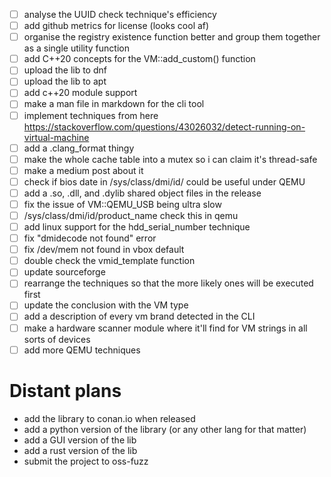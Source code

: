 - [ ] analyse the UUID check technique's efficiency
- [ ] add github metrics for license (looks cool af)
- [ ] organise the registry existence function better and group them together as a single utility function
- [ ] add C++20 concepts for the VM::add_custom() function
- [ ] upload the lib to dnf 
- [ ] upload the lib to apt 
- [ ] add c++20 module support 
- [ ] make a man file in markdown for the cli tool
- [ ] implement techniques from here https://stackoverflow.com/questions/43026032/detect-running-on-virtual-machine
- [ ] add a .clang_format thingy
- [ ] make the whole cache table into a mutex so i can claim it's thread-safe
- [ ] make a medium post about it
- [ ] check if bios date in /sys/class/dmi/id/ could be useful under QEMU
- [ ] add a .so, .dll, and .dylib shared object files in the release 
- [ ] fix the issue of VM::QEMU_USB being ultra slow
- [ ] /sys/class/dmi/id/product_name check this in qemu
- [ ] add linux support for the hdd_serial_number technique
- [ ] fix "dmidecode not found" error
- [ ] fix /dev/mem not found in vbox default
- [ ] double check the vmid_template function
- [ ] update sourceforge
- [ ] rearrange the techniques so that the more likely ones will be executed first
- [ ] update the conclusion with the VM type
- [ ] add a description of every vm brand detected in the CLI
- [ ] make a hardware scanner module where it'll find for VM strings in all sorts of devices
- [ ] add more QEMU techniques

# Distant plans
- add the library to conan.io when released
- add a python version of the library (or any other lang for that matter)
- add a GUI version of the lib
- add a rust version of the lib
- submit the project to oss-fuzz 
